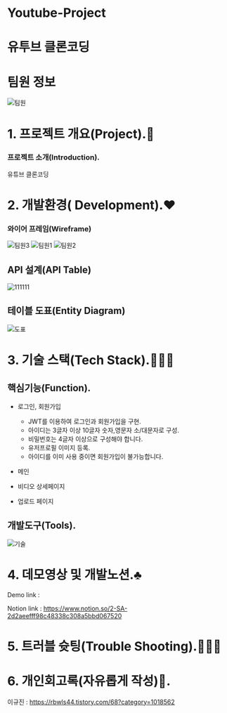 # Youtube-Project
# 유투브 클론코딩

# 팀원 정보
![팀원](https://user-images.githubusercontent.com/93329407/155321170-b59d0f13-e9f5-4cd2-a103-c8e3f6a78a5d.png)

# 1. 프로젝트 개요(Project).🎵

### 프로젝트 소개(Introduction).
    
유튜브 클론코딩

# 2. 개발환경( Development).❤️

### 와이어 프레임(Wireframe)

![팀원3](https://user-images.githubusercontent.com/93329407/155322150-a1cdfadc-e08c-4fb4-b24c-b484a4563fcc.png)
![팀원1](https://user-images.githubusercontent.com/93329407/155321881-be870521-06a3-447d-8771-391c62f0f864.png)
![팀원2](https://user-images.githubusercontent.com/93329407/155321899-6df41873-195c-4346-9e16-4e40db130fde.png)

## API 설계(API Table)

![111111](https://user-images.githubusercontent.com/93329407/155322371-ca154bd6-305b-4111-bf83-c6cc59e1a239.png)

## 테이블 도표(Entity Diagram)

![도표](https://user-images.githubusercontent.com/45589210/155321852-1238f21d-d341-4d81-920a-f4d9d35f22a3.png)

# 3. 기술 스택(Tech Stack).🙅🏻‍♂️

## 핵심기능(Function).

- 로그인, 회원가입
    - JWT를 이용하여 로그인과 회원가입을 구현.
    - 아이디는 3글자 이상 10글자 숫자,영문자 소/대문자로 구성.
    - 비밀번호는 4글자 이상으로 구성해야 합니다.
    - 유저프로필 이미지 등록.
    - 아이디를 이미 사용 중이면 회원가입이 불가능합니다.

- 메인

- 비디오 상세페이지

- 업로드 페이지


## 개발도구(Tools).

![기술](https://user-images.githubusercontent.com/97504973/154630912-63128979-7275-444f-af34-583de69a407c.png)

# 4. 데모영상 및 개발노션.♣️

Demo link : 

Notion link : https://www.notion.so/2-SA-2d2aeefff98c48338c308a5bbd067520

# 5. 트러블 슛팅(Trouble Shooting).🚶🏻‍♂️



# 6. 개인회고록(자유롭게 작성)💬.
이규진 : https://rbwls44.tistory.com/68?category=1018562
